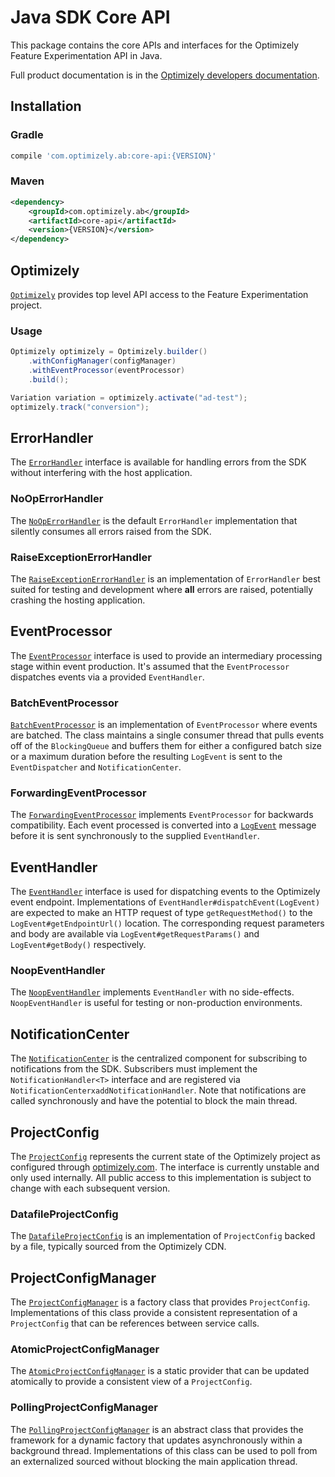 # Java SDK Core API
This package contains the core APIs and interfaces for the Optimizely Feature Experimentation API in Java.

Full product documentation is in the [Optimizely developers documentation](https://docs.developers.optimizely.com/experimentation/v4.0.0-full-stack/docs/welcome).

## Installation

### Gradle
```groovy
compile 'com.optimizely.ab:core-api:{VERSION}'
```

### Maven
```xml
<dependency>
    <groupId>com.optimizely.ab</groupId>
    <artifactId>core-api</artifactId>
    <version>{VERSION}</version>
</dependency>

```

## Optimizely
[`Optimizely`](https://github.com/optimizely/java-sdk/blob/master/core-api/src/main/java/com/optimizely/ab/Optimizely.java)
provides top level API access to the Feature Experimentation project.

### Usage
```Java
Optimizely optimizely = Optimizely.builder()
    .withConfigManager(configManager)
    .withEventProcessor(eventProcessor)
    .build();

Variation variation = optimizely.activate("ad-test");
optimizely.track("conversion");
```

## ErrorHandler
The [`ErrorHandler`](https://github.com/optimizely/java-sdk/blob/master/core-api/src/main/java/com/optimizely/ab/error/ErrorHandler.java)
interface is available for handling errors from the SDK without interfering with the host application.

### NoOpErrorHandler
The [`NoOpErrorHandler`](https://github.com/optimizely/java-sdk/blob/master/core-api/src/main/java/com/optimizely/ab/error/NoOpErrorHandler.java)
is the default `ErrorHandler` implementation that silently consumes all errors raised from the SDK.

### RaiseExceptionErrorHandler
The [`RaiseExceptionErrorHandler`](https://github.com/optimizely/java-sdk/blob/master/core-api/src/main/java/com/optimizely/ab/error/RaiseExceptionErrorHandler.java)
is an implementation of `ErrorHandler` best suited for testing and development where **all** errors are raised, potentially crashing
the hosting application.

## EventProcessor
The [`EventProcessor`](https://github.com/optimizely/java-sdk/blob/master/core-api/src/main/java/com/optimizely/ab/event/EventProcessor.java) 
interface is used to provide an intermediary processing stage within event production.
It's assumed that the `EventProcessor` dispatches events via a provided `EventHandler`.

### BatchEventProcessor
[`BatchEventProcessor`](https://github.com/optimizely/java-sdk/blob/master/core-api/src/main/java/com/optimizely/ab/event/BatchEventProcessor.java)
is an implementation of `EventProcessor` where events are batched. The class maintains a single consumer thread that pulls
events off of the `BlockingQueue` and buffers them for either a
configured batch size or a maximum duration before the resulting `LogEvent` is sent to the `EventDispatcher` and `NotificationCenter`.

### ForwardingEventProcessor
The [`ForwardingEventProcessor`](https://github.com/optimizely/java-sdk/blob/master/core-api/src/main/java/com/optimizely/ab/event/ForwardingEventProcessor.java)
implements `EventProcessor` for backwards compatibility. Each event processed is converted into a [`LogEvent`](https://github.com/optimizely/java-sdk/blob/master/core-api/src/main/java/com/optimizely/ab/event/ForwardingEventProcessor.java)
message before it is sent synchronously to the supplied `EventHandler`.

## EventHandler
The [`EventHandler`](https://github.com/optimizely/java-sdk/blob/master/core-api/src/main/java/com/optimizely/ab/event/EventHandler.java)
interface is used for dispatching events to the Optimizely event endpoint. Implementations of `EventHandler#dispatchEvent(LogEvent)` are expected
to make an HTTP request of type `getRequestMethod()` to the `LogEvent#getEndpointUrl()` location. The corresponding request parameters and body
are available via `LogEvent#getRequestParams()` and `LogEvent#getBody()` respectively.

### NoopEventHandler
The [`NoopEventHandler`](https://github.com/optimizely/java-sdk/blob/master/core-api/src/main/java/com/optimizely/ab/event/NoopEventHandler.java)
implements `EventHandler` with no side-effects. `NoopEventHandler` is useful for testing or non-production environments.

## NotificationCenter
The [`NotificationCenter`](https://github.com/optimizely/java-sdk/blob/master/core-api/src/main/java/com/optimizely/ab/notification/NotificationCenter.java)
is the centralized component for subscribing to notifications from the SDK. Subscribers must implement the `NotificationHandler<T>` interface
and are registered via `NotificationCenterxaddNotificationHandler`. Note that notifications are called synchronously and have the potential to
block the main thread.

## ProjectConfig
The [`ProjectConfig`](https://github.com/optimizely/java-sdk/blob/master/core-api/src/main/java/com/optimizely/ab/config/ProjectConfig.java)
represents the current state of the Optimizely project as configured through [optimizely.com](https://www.optimizely.com/).
The interface is currently unstable and only used internally. All public access to this implementation is subject to change
with each subsequent version.

### DatafileProjectConfig
The [`DatafileProjectConfig`](https://github.com/optimizely/java-sdk/blob/master/core-api/src/main/java/com/optimizely/ab/config/DatafileProjectConfig.java)
is an implementation of `ProjectConfig` backed by a file, typically sourced from the Optimizely CDN.

## ProjectConfigManager
The [`ProjectConfigManager`](https://github.com/optimizely/java-sdk/blob/master/core-api/src/main/java/com/optimizely/ab/config/ProjectConfigManager.java)
is a factory class that provides `ProjectConfig`. Implementations of this class provide a consistent representation
of a `ProjectConfig` that can be references between service calls.

### AtomicProjectConfigManager
The [`AtomicProjectConfigManager`](https://github.com/optimizely/java-sdk/blob/master/core-api/src/main/java/com/optimizely/ab/config/AtomicProjectConfigManager.java)
is a static provider that can be updated atomically to provide a consistent view of a `ProjectConfig`.

### PollingProjectConfigManager
The [`PollingProjectConfigManager`](https://github.com/optimizely/java-sdk/blob/master/core-api/src/main/java/com/optimizely/ab/config/PollingProjectConfigManager.java)
is an abstract class that provides the framework for a dynamic factory that updates asynchronously within a background thread.
Implementations of this class can be used to poll from an externalized sourced without blocking the main application thread.
